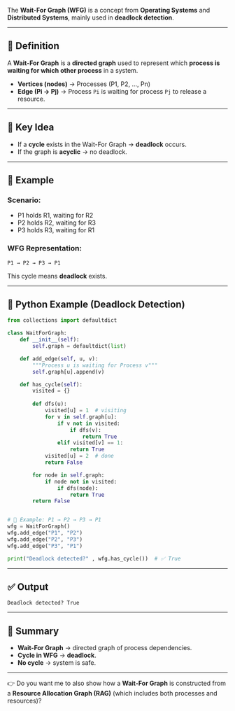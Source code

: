 

The **Wait-For Graph (WFG)** is a concept from **Operating Systems** and **Distributed Systems**, mainly used in **deadlock detection**.

---

## 📖 Definition

A **Wait-For Graph** is a **directed graph** used to represent which **process is waiting for which other process** in a system.

* **Vertices (nodes)** → Processes (P1, P2, …, Pn)
* **Edge (Pi → Pj)** → Process `Pi` is waiting for process `Pj` to release a resource.

---

## 🔑 Key Idea

* If a **cycle** exists in the Wait-For Graph → **deadlock** occurs.
* If the graph is **acyclic** → no deadlock.

---

## 📌 Example

### Scenario:

* P1 holds R1, waiting for R2
* P2 holds R2, waiting for R3
* P3 holds R3, waiting for R1

### WFG Representation:

```
P1 → P2 → P3 → P1
```

This cycle means **deadlock** exists.

---

## 🐍 Python Example (Deadlock Detection)

```python
from collections import defaultdict

class WaitForGraph:
    def __init__(self):
        self.graph = defaultdict(list)

    def add_edge(self, u, v):
        """Process u is waiting for Process v"""
        self.graph[u].append(v)

    def has_cycle(self):
        visited = {}
        
        def dfs(u):
            visited[u] = 1  # visiting
            for v in self.graph[u]:
                if v not in visited:
                    if dfs(v):
                        return True
                elif visited[v] == 1:
                    return True
            visited[u] = 2  # done
            return False

        for node in self.graph:
            if node not in visited:
                if dfs(node):
                    return True
        return False


# 🔹 Example: P1 → P2 → P3 → P1
wfg = WaitForGraph()
wfg.add_edge("P1", "P2")
wfg.add_edge("P2", "P3")
wfg.add_edge("P3", "P1")

print("Deadlock detected?" , wfg.has_cycle())  # ✅ True
```

---

## ✅ Output

```
Deadlock detected? True
```

---

## 🔎 Summary

* **Wait-For Graph** → directed graph of process dependencies.
* **Cycle in WFG** → **deadlock**.
* **No cycle** → system is safe.

---

👉 Do you want me to also show how a **Wait-For Graph** is constructed from a **Resource Allocation Graph (RAG)** (which includes both processes and resources)?
